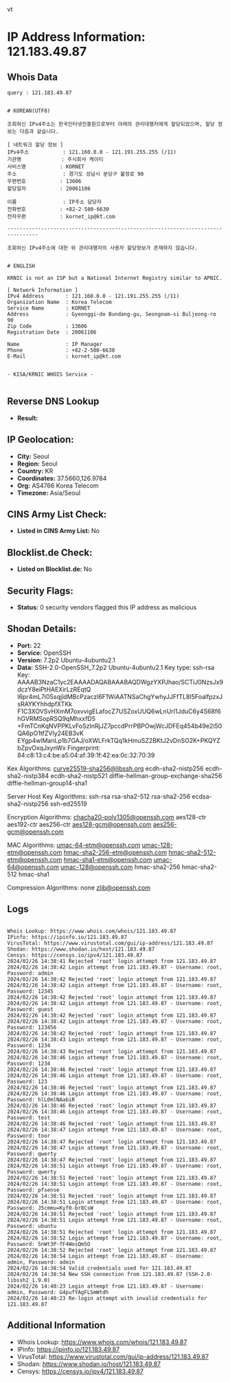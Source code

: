 vt
# IP Address Information: 121.183.49.87

## Whois Data
```
query : 121.183.49.87


# KOREAN(UTF8)

조회하신 IPv4주소는 한국인터넷진흥원으로부터 아래의 관리대행자에게 할당되었으며, 할당 정보는 다음과 같습니다.

[ 네트워크 할당 정보 ]
IPv4주소           : 121.160.0.0 - 121.191.255.255 (/11)
기관명             : 주식회사 케이티
서비스명           : KORNET
주소               : 경기도 성남시 분당구 불정로 90
우편번호           : 13606
할당일자           : 20061106

이름               : IP주소 담당자
전화번호           : +82-2-500-6630
전자우편           : kornet_ip@kt.com

--------------------------------------------------------------------------------

조회하신 IPv4주소에 대한 위 관리대행자의 사용자 할당정보가 존재하지 않습니다.


# ENGLISH

KRNIC is not an ISP but a National Internet Registry similar to APNIC.

[ Network Information ]
IPv4 Address       : 121.160.0.0 - 121.191.255.255 (/11)
Organization Name  : Korea Telecom
Service Name       : KORNET
Address            : Gyeonggi-do Bundang-gu, Seongnam-si Buljeong-ro 90
Zip Code           : 13606
Registration Date  : 20061106

Name               : IP Manager
Phone              : +82-2-500-6630
E-Mail             : kornet_ip@kt.com


- KISA/KRNIC WHOIS Service -


```
## Reverse DNS Lookup
- **Result:** 

## IP Geolocation:
- **City:** Seoul
- **Region:** Seoul
- **Country:** KR
- **Coordinates:** 37.5660,126.9784
- **Org:** AS4766 Korea Telecom
- **Timezone:** Asia/Seoul

## CINS Army List Check:
- **Listed in CINS Army List:** 
No

## Blocklist.de Check:
- **Listed on Blocklist.de:** 
No

## Security Flags:
- **Status:** 0 security vendors flagged this IP address as malicious

## Shodan Details:
- **Port:** 22
- **Service:** OpenSSH
- **Version:** 7.2p2 Ubuntu-4ubuntu2.1
- **Data:** SSH-2.0-OpenSSH_7.2p2 Ubuntu-4ubuntu2.1
Key type: ssh-rsa
Key: AAAAB3NzaC1yc2EAAAADAQABAAABAQDWgzYXPJhao/SCTiJ0NzsJx9dczY8eiPtHAEXirLzREqtQ
l6pr4mL7i0SsqjldMBcPzaczl6F1WiAATNSaChgYwhyJJFfTL8I5FoalfpzxJsRAYKYhhdpfXTKk
F1C3XOVSvHXmM7oxvvigELafocZ7USZoxUUQ6wLnUrI1JduC6y4S68f6hGVRMSopRSQ9qMhxxfD5
+FmTCnKqNVPPKLvFoSzInRjJZ7pccdPrrPBPOwjWcJDFEq454b49e2i50QA6pO1tfZVIy24EB3vK
EYgp4wlManLp1b7GAJ/oXWLFrkTQq1kHmuSZ2BKtJ2vDnSO2K+PKQYZbZpvOxqJxynWx
Fingerprint: 84:c8:13:c4:be:a5:04:af:39:1f:42:ea:0c:32:70:39

Kex Algorithms:
	curve25519-sha256@libssh.org
	ecdh-sha2-nistp256
	ecdh-sha2-nistp384
	ecdh-sha2-nistp521
	diffie-hellman-group-exchange-sha256
	diffie-hellman-group14-sha1

Server Host Key Algorithms:
	ssh-rsa
	rsa-sha2-512
	rsa-sha2-256
	ecdsa-sha2-nistp256
	ssh-ed25519

Encryption Algorithms:
	chacha20-poly1305@openssh.com
	aes128-ctr
	aes192-ctr
	aes256-ctr
	aes128-gcm@openssh.com
	aes256-gcm@openssh.com

MAC Algorithms:
	umac-64-etm@openssh.com
	umac-128-etm@openssh.com
	hmac-sha2-256-etm@openssh.com
	hmac-sha2-512-etm@openssh.com
	hmac-sha1-etm@openssh.com
	umac-64@openssh.com
	umac-128@openssh.com
	hmac-sha2-256
	hmac-sha2-512
	hmac-sha1

Compression Algorithms:
	none
	zlib@openssh.com


## Logs
```

Whois Lookup: https://www.whois.com/whois/121.183.49.87
IPinfo: https://ipinfo.io/121.183.49.87
VirusTotal: https://www.virustotal.com/gui/ip-address/121.183.49.87
Shodan: https://www.shodan.io/host/121.183.49.87
Censys: https://censys.io/ipv4/121.183.49.87
2024/02/26 14:38:41 Rejected 'root' login attempt from 121.183.49.87
2024/02/26 14:38:42 Login attempt from 121.183.49.87 - Username: root, Password: admin
2024/02/26 14:38:42 Rejected 'root' login attempt from 121.183.49.87
2024/02/26 14:38:42 Login attempt from 121.183.49.87 - Username: root, Password: 12345
2024/02/26 14:38:42 Rejected 'root' login attempt from 121.183.49.87
2024/02/26 14:38:42 Login attempt from 121.183.49.87 - Username: root, Password: guest
2024/02/26 14:38:42 Rejected 'root' login attempt from 121.183.49.87
2024/02/26 14:38:42 Login attempt from 121.183.49.87 - Username: root, Password: 123456
2024/02/26 14:38:42 Rejected 'root' login attempt from 121.183.49.87
2024/02/26 14:38:43 Login attempt from 121.183.49.87 - Username: root, Password: 1234
2024/02/26 14:38:43 Rejected 'root' login attempt from 121.183.49.87
2024/02/26 14:38:46 Login attempt from 121.183.49.87 - Username: root, Password: 1234
2024/02/26 14:38:46 Rejected 'root' login attempt from 121.183.49.87
2024/02/26 14:38:46 Login attempt from 121.183.49.87 - Username: root, Password: 123
2024/02/26 14:38:46 Rejected 'root' login attempt from 121.183.49.87
2024/02/26 14:38:46 Login attempt from 121.183.49.87 - Username: root, Password: hlL0mlNAabiR
2024/02/26 14:38:46 Rejected 'root' login attempt from 121.183.49.87
2024/02/26 14:38:46 Login attempt from 121.183.49.87 - Username: root, Password: test
2024/02/26 14:38:46 Rejected 'root' login attempt from 121.183.49.87
2024/02/26 14:38:47 Login attempt from 121.183.49.87 - Username: root, Password: toor
2024/02/26 14:38:47 Rejected 'root' login attempt from 121.183.49.87
2024/02/26 14:38:47 Login attempt from 121.183.49.87 - Username: root, Password: qwerty
2024/02/26 14:38:47 Rejected 'root' login attempt from 121.183.49.87
2024/02/26 14:38:51 Login attempt from 121.183.49.87 - Username: root, Password: qwerty
2024/02/26 14:38:51 Rejected 'root' login attempt from 121.183.49.87
2024/02/26 14:38:51 Login attempt from 121.183.49.87 - Username: root, Password: pfsense
2024/02/26 14:38:51 Rejected 'root' login attempt from 121.183.49.87
2024/02/26 14:38:51 Login attempt from 121.183.49.87 - Username: root, Password: J5cmmu=Kyf0-br8CsW
2024/02/26 14:38:51 Rejected 'root' login attempt from 121.183.49.87
2024/02/26 14:38:51 Login attempt from 121.183.49.87 - Username: root, Password: ubuntu
2024/02/26 14:38:51 Rejected 'root' login attempt from 121.183.49.87
2024/02/26 14:38:52 Login attempt from 121.183.49.87 - Username: root, Password: 5nWt3P-fF4WosQm5O
2024/02/26 14:38:52 Rejected 'root' login attempt from 121.183.49.87
2024/02/26 14:38:54 Login attempt from 121.183.49.87 - Username: admin, Password: admin
2024/02/26 14:38:54 Valid credentials used for 121.183.49.87
2024/02/26 14:38:54 New SSH connection from 121.183.49.87 (SSH-2.0-libssh2_1.9.0)
2024/02/26 14:40:23 Login attempt from 121.183.49.87 - Username: admin, Password: G4pufYAgFLSmWtdh
2024/02/26 14:40:23 Re-login attempt with invalid credentials for 121.183.49.87

```
## Additional Information
- Whois Lookup: https://www.whois.com/whois/121.183.49.87
- IPinfo: https://ipinfo.io/121.183.49.87
- VirusTotal: https://www.virustotal.com/gui/ip-address/121.183.49.87
- Shodan: https://www.shodan.io/host/121.183.49.87
- Censys: https://censys.io/ipv4/121.183.49.87

